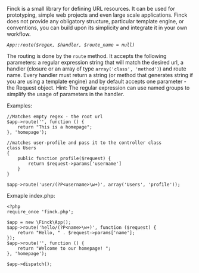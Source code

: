 Finck is a small library for defining URL resources. It can be used for prototyping, simple web projects and even large scale applications. Finck does not provide any obligatory structure, particular template engine, or conventions, you can build upon its simplicity and integrate it in your own workflow.

*`App::route($regex, $handler, $route_name = null)`*

The routing is done by the `route` method. It accepts the following parameters: a regular expression string that will match the desired url, a handler (closure or an array of type `array('class', 'method')`) and route name.
Every handler must return a string (or method that generates string if you are using a template engine) and by default accepts one parameter - the Request object.
Hint: The regular expression can use named groups to simplify the usage of parameters in the handler.

Examples:

    //Matches empty regex - the root url
    $app->route('', function () {
        return "This is a homepage";
    }, 'homepage');

    //matches user-profile and pass it to the controller class
    class Users
    {
        public function profile($request) {
            return $request->params['username']
        }
    }

    $app->route('user/(?P<username>\w+)', array('Users', 'profile'));

Exmaple index.php:

    <?php
    require_once 'finck.php';

    $app = new \Finck\App();
    $app->route('hello/(?P<name>\w+)', function ($request) {
        return "Hello, " . $request->params['name'];
    });
    $app->route('', function () {
        return "Welcome to our homepage! ";
    }, 'homepage');

    $app->dispatch();
